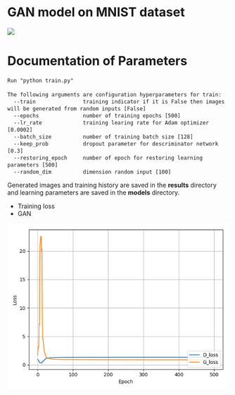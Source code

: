 # GAN model on MNIST dataset 

<p><img src = 'results/animation.gif'></p>


# Documentation of Parameters
    
    Run "python train.py"
    
    The following arguments are configuration hyperparameters for train: 
      --train               training indicator if it is False then images will be generated from random inputs [False]
      --epochs              number of training epochs [500]
      --lr_rate             training learing rate for Adam optimizer [0.0002]
      --batch_size          number of training batch size [128]
      --keep_prob           dropout parameter for descriminator network [0.3]
      --restoring_epoch     number of epoch for restoring learning parameters [500]
      --random_dim          dimension random input [100]

Generated images and training history are saved in the **results** directory and learning parameters are saved in the **models** directory.


* Training loss
 * GAN

![Loss](results/train_history.png)
